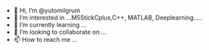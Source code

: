 - 👋 Hi, I’m @yutomilgrum
- 👀 I’m interested in ...M5StickCplus,C++, MATLAB, Deeplearning.....
- 🌱 I’m currently learning ...
- 💞️ I’m looking to collaborate on ...
- 📫 How to reach me ...

<!---
yutomilgrum/yutomilgrum is a ✨ special ✨ repository because its `README.md` (this file) appears on your GitHub profile.
You can click the Preview link to take a look at your changes.
--->
